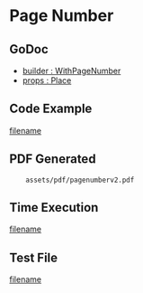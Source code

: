 # Page Number

## GoDoc
* [builder : WithPageNumber](https://pkg.go.dev/github.com/chioshinu/maroto/v2/pkg/config#CfgBuilder.WithPageNumber)
* [props : Place](https://pkg.go.dev/github.com/chioshinu/maroto/v2/pkg/props#Place)

## Code Example
[filename](../../assets/examples/pagenumber/v2/main.go ':include :type=code')

## PDF Generated
```pdf
	assets/pdf/pagenumberv2.pdf
```

## Time Execution
[filename](../../assets/text/pagenumberv2.txt  ':include :type=code')

## Test File
[filename](https://raw.githubusercontent.com/johnfercher/maroto/master/test/maroto/examples/pagenumber.json  ':include :type=code')